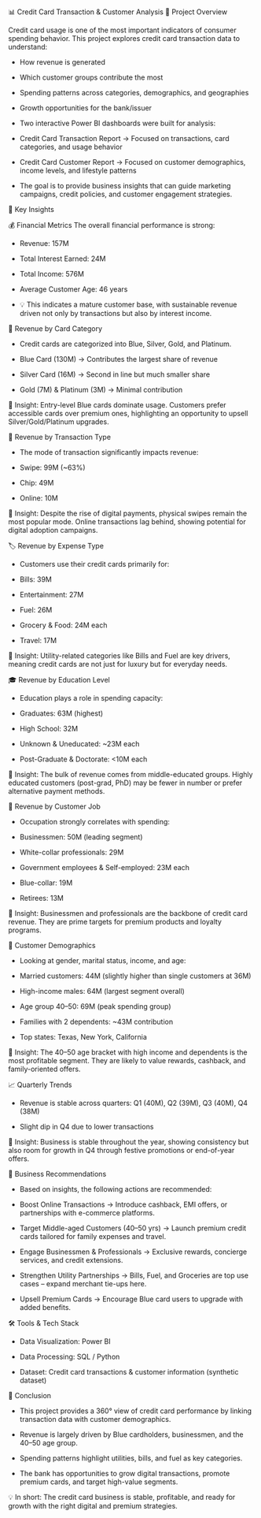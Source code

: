 📊 Credit Card Transaction & Customer Analysis
📌 Project Overview

Credit card usage is one of the most important indicators of consumer spending behavior.
This project explores credit card transaction data to understand:

- How revenue is generated

- Which customer groups contribute the most

- Spending patterns across categories, demographics, and geographies

- Growth opportunities for the bank/issuer

- Two interactive Power BI dashboards were built for analysis:

- Credit Card Transaction Report → Focused on transactions, card categories, and usage behavior

- Credit Card Customer Report → Focused on customer demographics, income levels, and lifestyle patterns

- The goal is to provide business insights that can guide marketing campaigns, credit policies, and customer engagement strategies.

🔑 Key Insights

💰 Financial Metrics
The overall financial performance is strong:

- Revenue: 157M

- Total Interest Earned: 24M

- Total Income: 576M

- Average Customer Age: 46 years

- 💡 This indicates a mature customer base, with sustainable revenue driven not only by transactions but also by interest income.

📂 Revenue by Card Category

 - Credit cards are categorized into Blue, Silver, Gold, and Platinum.

- Blue Card (130M) → Contributes the largest share of revenue

- Silver Card (16M) → Second in line but much smaller share

- Gold (7M) & Platinum (3M) → Minimal contribution

📌 Insight: Entry-level Blue cards dominate usage. Customers prefer accessible cards over premium ones, highlighting an opportunity to upsell Silver/Gold/Platinum upgrades.

🛒 Revenue by Transaction Type

- The mode of transaction significantly impacts revenue:

- Swipe: 99M (~63%)

- Chip: 49M

- Online: 10M

📌 Insight: Despite the rise of digital payments, physical swipes remain the most popular mode. Online transactions lag behind, showing potential for digital adoption campaigns.

🏷️ Revenue by Expense Type

- Customers use their credit cards primarily for:

- Bills: 39M

- Entertainment: 27M

- Fuel: 26M

- Grocery & Food: 24M each

- Travel: 17M

📌 Insight: Utility-related categories like Bills and Fuel are key drivers, meaning credit cards are not just for luxury but for everyday needs.

🎓 Revenue by Education Level

- Education plays a role in spending capacity:

- Graduates: 63M (highest)

- High School: 32M

- Unknown & Uneducated: ~23M each

- Post-Graduate & Doctorate: <10M each

📌 Insight: The bulk of revenue comes from middle-educated groups. Highly educated customers (post-grad, PhD) may be fewer in number or prefer alternative payment methods.

👔 Revenue by Customer Job

- Occupation strongly correlates with spending:

- Businessmen: 50M (leading segment)

- White-collar professionals: 29M

- Government employees & Self-employed: 23M each

- Blue-collar: 19M

- Retirees: 13M

📌 Insight: Businessmen and professionals are the backbone of credit card revenue. They are prime targets for premium products and loyalty programs.

👥 Customer Demographics

- Looking at gender, marital status, income, and age:

- Married customers: 44M (slightly higher than single customers at 36M)

- High-income males: 64M (largest segment overall)

- Age group 40–50: 69M (peak spending group)

- Families with 2 dependents: ~43M contribution

- Top states: Texas, New York, California

📌 Insight: The 40–50 age bracket with high income and dependents is the most profitable segment. They are likely to value rewards, cashback, and family-oriented offers.

📈 Quarterly Trends

- Revenue is stable across quarters: Q1 (40M), Q2 (39M), Q3 (40M), Q4 (38M)

- Slight dip in Q4 due to lower transactions

📌 Insight: Business is stable throughout the year, showing consistency but also room for growth in Q4 through festive promotions or end-of-year offers.

🚀 Business Recommendations

- Based on insights, the following actions are recommended:

- Boost Online Transactions → Introduce cashback, EMI offers, or partnerships with e-commerce platforms.

- Target Middle-aged Customers (40–50 yrs) → Launch premium credit cards tailored for family expenses and travel.

- Engage Businessmen & Professionals → Exclusive rewards, concierge services, and credit extensions.

- Strengthen Utility Partnerships → Bills, Fuel, and Groceries are top use cases – expand merchant tie-ups here.

- Upsell Premium Cards → Encourage Blue card users to upgrade with added benefits.

🛠️ Tools & Tech Stack

- Data Visualization: Power BI

- Data Processing: SQL / Python

- Dataset: Credit card transactions & customer information (synthetic dataset)

📌 Conclusion

- This project provides a 360° view of credit card performance by linking transaction data with customer demographics.

- Revenue is largely driven by Blue cardholders, businessmen, and the 40–50 age group.

- Spending patterns highlight utilities, bills, and fuel as key categories.

- The bank has opportunities to grow digital transactions, promote premium cards, and target high-value segments.

💡 In short: The credit card business is stable, profitable, and ready for growth with the right digital and premium strategies.